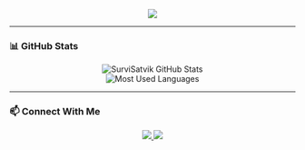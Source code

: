 <p align="center">
  <img src="https://skillicons.dev/icons?i=js,ts,react,nextjs,nodejs,mongodb,html,css,git,github,linux,bash,vscode,discordjs&perline=8" />
</p>

---
### 📊 GitHub Stats

<p align="center">
  <img src="https://github-readme-stats.vercel.app/api?username=SurviSatvik&show_icons=true&theme=radical" alt="SurviSatvik GitHub Stats" />
  <br/>
  <img src="https://github-readme-stats.vercel.app/api/top-langs/?username=SurviSatvik&layout=compact&theme=radical" alt="Most Used Languages" />
</p>

---
### 📫 Connect With Me

<p align="center">
  <a href="https://discord.com/users/989692012028641370">
    <img src="https://img.shields.io/badge/Discord-5865F2?style=for-the-badge&logo=discord&logoColor=white" />
  </a>
  <a href="mailto:your@email.com">
    <img src="https://img.shields.io/badge/Email-D14836?style=for-the-badge&logo=gmail&logoColor=white" />
  </a>
</p>
